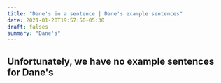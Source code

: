 ```yaml
---
title: "Dane's in a sentence | Dane's example sentences"
date: 2021-01-20T19:57:50+05:30
draft: falses
summary: "Dane's"
---
```

## Unfortunately, we have no example sentences for Dane's                 
